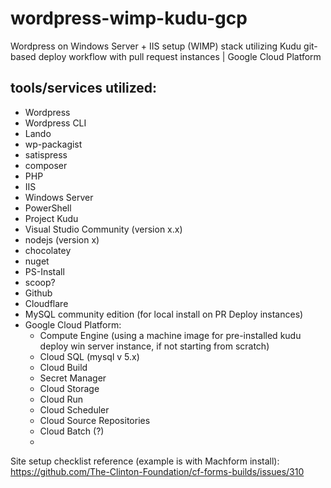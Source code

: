 # wordpress-wimp-kudu-gcp
Wordpress on Windows Server + IIS setup (WIMP) stack utilizing Kudu git-based deploy workflow with pull request instances | Google Cloud Platform

## tools/services utilized:
- Wordpress
- Wordpress CLI
- Lando
- wp-packagist
- satispress
- composer
- PHP
- IIS
- Windows Server
- PowerShell
- Project Kudu
- Visual Studio Community (version x.x)
- nodejs (version x)
- chocolatey
- nuget
- PS-Install
- scoop?
- Github
- Cloudflare
- MySQL community edition (for local install on PR Deploy instances)
- Google Cloud Platform:
  - Compute Engine (using a machine image for pre-installed kudu deploy win server instance, if not starting from scratch)
  - Cloud SQL (mysql v 5.x)
  - Cloud Build
  - Secret Manager
  - Cloud Storage
  - Cloud Run
  - Cloud Scheduler
  - Cloud Source Repositories
  - Cloud Batch (?)
  - 



Site setup checklist reference (example is with Machform install):
https://github.com/The-Clinton-Foundation/cf-forms-builds/issues/310
